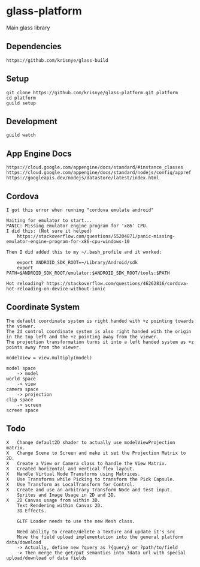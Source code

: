 # glass-platform
Main glass library

## Dependencies
    https://github.com/krisnye/glass-build

## Setup
    git clone https://github.com/krisnye/glass-platform.git platform
    cd platform
    guild setup

## Development
    guild watch

## App Engine Docs
    https://cloud.google.com/appengine/docs/standard/#instance_classes
    https://cloud.google.com/appengine/docs/standard/nodejs/config/appref
    https://googleapis.dev/nodejs/datastore/latest/index.html

## Cordova
    I got this error when running "cordova emulate android"

    Waiting for emulator to start...
    PANIC: Missing emulator engine program for 'x86' CPU.
    I did this: (Not sure it helped)
        https://stackoverflow.com/questions/55204871/panic-missing-emulator-engine-program-for-x86-cpu-windows-10

    Then I did added this to my ~/.bash_profile and it worked:

        export ANDROID_SDK_ROOT=~/Library/Android/sdk
        export PATH=$ANDROID_SDK_ROOT/emulator:$ANDROID_SDK_ROOT/tools:$PATH

    Hot reloading? https://stackoverflow.com/questions/46262816/cordova-hot-reloading-on-device-without-ionic

## Coordinate System
    The default coordinate system is right handed with +z pointing towards the viewer.
    The 2d control coordinate system is also right handed with the origin in the top left and the +z pointing away from the viewer.
    The projection transformation turns it into a left handed system as +z points away from the viewer.

    modelView = view.multiply(model)

    model space
        -> model
    world space
        -> view
    camera space
        -> projection
    clip space
        -> screen
    screen space

## Todo
    X   Change default2D shader to actually use modelViewProjection matrix.
    X   Change Scene to Screen and make it set the Projection Matrix to 2D.
    X   Create a View or Camera class to handle the View Matrix.
    X   Created horizontal and vertical flex layout.
    X   Handle Virtual Node Transforms using Matrices.
    X   Use Transforms while Picking to transform the Pick Capsule.
    X   Use Transform as LocalTransform for Control.
    X   Create and use an arbitrary Transform Node and test input.
        Sprites and Image Usage in 2D and 3D.
    X   2D Canvas usage from within 3D.
        Text Rendering within Canvas 2D.
        3D Effects.

        GLTF Loader needs to use the new Mesh class.
    
        Need ability to create/delete a Texture and update it's src
        Move the field upload implementation into the general platform data/download
        -> Actually, define new ?query as ?{query} or ?path/to/field
        -> Then merge the get/put semantics into ?data url with special upload/download of data fields
